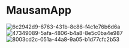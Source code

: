 # MausamApp
![6c2942d9-6763-431b-8c86-f4c1e76b6d6a](https://github.com/divyanksharma19/MausamApp/assets/123388291/ab78176c-1539-4173-a6cc-5c1c4433e307)
![47349089-5afa-4806-b4a8-8e5c0ba4e987](https://github.com/divyanksharma19/MausamApp/assets/123388291/ce7058d9-2583-42a2-8ba4-ec3e1cfc9a76)
![8003cd2c-051a-44a8-9a05-b1d77cfc2b53](https://github.com/divyanksharma19/MausamApp/assets/123388291/1c6e8372-4609-4dd7-8b93-de54b247f568)

